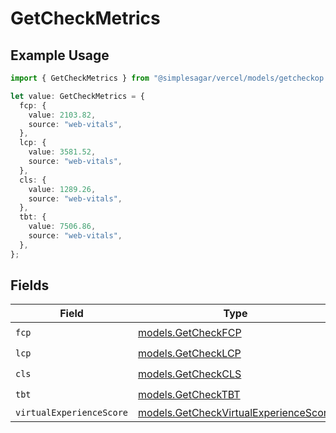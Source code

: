 # GetCheckMetrics

## Example Usage

```typescript
import { GetCheckMetrics } from "@simplesagar/vercel/models/getcheckop.js";

let value: GetCheckMetrics = {
  fcp: {
    value: 2103.82,
    source: "web-vitals",
  },
  lcp: {
    value: 3581.52,
    source: "web-vitals",
  },
  cls: {
    value: 1289.26,
    source: "web-vitals",
  },
  tbt: {
    value: 7506.86,
    source: "web-vitals",
  },
};
```

## Fields

| Field                                                                                | Type                                                                                 | Required                                                                             | Description                                                                          |
| ------------------------------------------------------------------------------------ | ------------------------------------------------------------------------------------ | ------------------------------------------------------------------------------------ | ------------------------------------------------------------------------------------ |
| `fcp`                                                                                | [models.GetCheckFCP](../models/getcheckfcp.md)                                       | :heavy_check_mark:                                                                   | N/A                                                                                  |
| `lcp`                                                                                | [models.GetCheckLCP](../models/getchecklcp.md)                                       | :heavy_check_mark:                                                                   | N/A                                                                                  |
| `cls`                                                                                | [models.GetCheckCLS](../models/getcheckcls.md)                                       | :heavy_check_mark:                                                                   | N/A                                                                                  |
| `tbt`                                                                                | [models.GetCheckTBT](../models/getchecktbt.md)                                       | :heavy_check_mark:                                                                   | N/A                                                                                  |
| `virtualExperienceScore`                                                             | [models.GetCheckVirtualExperienceScore](../models/getcheckvirtualexperiencescore.md) | :heavy_minus_sign:                                                                   | N/A                                                                                  |
